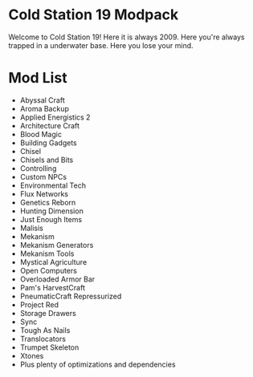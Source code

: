 # Cold Station 19 Modpack

Welcome to Cold Station 19! Here it is always 2009. Here you're always trapped in a underwater base. Here you lose your mind. 

# Mod List
* Abyssal Craft
* Aroma Backup
* Applied Energistics 2
* Architecture Craft
* Blood Magic
* Building Gadgets
* Chisel
* Chisels and Bits
* Controlling
* Custom NPCs
* Environmental Tech
* Flux Networks
* Genetics Reborn
* Hunting Dimension
* Just Enough Items
* Malisis
* Mekanism
* Mekanism Generators
* Mekanism Tools
* Mystical Agriculture
* Open Computers
* Overloaded Armor Bar
* Pam's HarvestCraft
* PneumaticCraft Repressurized
* Project Red
* Storage Drawers
* Sync
* Tough As Nails
* Translocators
* Trumpet Skeleton
* Xtones
* Plus plenty of optimizations and dependencies
